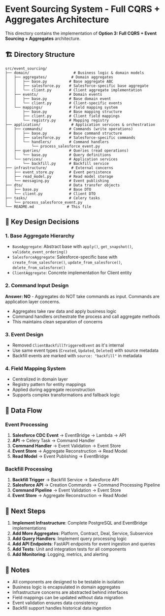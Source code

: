 # Event Sourcing System - Full CQRS + Aggregates Architecture

This directory contains the implementation of **Option 3: Full CQRS + Event Sourcing + Aggregates** architecture.

## 🏗️ Directory Structure

```
src/event_sourcing/
├── domain/                    # Business logic & domain models
│   ├── aggregates/           # Domain aggregates
│   │   ├── base.py          # Base aggregate ABC
│   │   ├── salesforce.py    # Salesforce-specific base aggregate
│   │   └── client.py        # Client aggregate implementation
│   ├── events/              # Domain events
│   │   ├── base.py          # Base domain event
│   │   └── client.py        # Client-specific events
│   └── mappings/            # Field mapping system
│       ├── base.py          # Base mapping structure
│       ├── client.py        # Client field mappings
│       └── registry.py      # Mapping registry
├── application/              # Application services & orchestration
│   ├── commands/            # Commands (write operations)
│   │   ├── base.py          # Base command structure
│   │   ├── salesforce.py    # Salesforce-specific commands
│   │   └── handlers/        # Command handlers
│   │       └── process_salesforce_event.py
│   ├── queries/             # Queries (read operations)
│   │   └── base.py          # Query definitions
│   └── services/            # Application services
│       └── backfill.py      # Backfill service
├── infrastructure/           # External concerns
│   ├── event_store.py       # Event persistence
│   ├── read_model.py        # Read model storage
│   └── messaging.py         # Event publishing
├── dto/                     # Data transfer objects
│   ├── base.py              # Base DTO
│   └── client.py            # Client DTO
├── tasks/                   # Celery tasks
│   └── process_salesforce_event.py
└── README.md               # This file
```

## 🎯 Key Design Decisions

### 1. **Base Aggregate Hierarchy**
- `BaseAggregate`: Abstract base with `apply()`, `get_snapshot()`, `validate_event_ordering()`
- `SalesforceAggregate`: Salesforce-specific base with `create_from_salesforce()`, `update_from_salesforce()`, `delete_from_salesforce()`
- `ClientAggregate`: Concrete implementation for Client entity

### 2. **Command Input Design**
**Answer: NO** - Aggregates do NOT take commands as input. Commands are application layer concerns.
- Aggregates take raw data and apply business logic
- Command handlers orchestrate the process and call aggregate methods
- This maintains clean separation of concerns

### 3. **Event Design**
- Removed `ClientBackfillTriggeredEvent` as it's internal
- Use same event types (`Created`, `Updated`, `Deleted`) with source metadata
- Backfill events are marked with `source: "backfill"` in metadata

### 4. **Field Mapping System**
- Centralized in domain layer
- Registry pattern for entity mappings
- Applied during aggregate reconstruction
- Supports complex transformations and fallback logic

## 🔄 Data Flow

### Event Processing
1. **Salesforce CDC Event** → EventBridge → Lambda → API
2. **API** → Celery Task → Command Handler
3. **Command Handler** → Event Validation → Event Store
4. **Event Store** → Aggregate Reconstruction → Read Model
5. **Read Model** → Event Publishing → EventBridge

### Backfill Processing
1. **Backfill Trigger** → Backfill Service → Salesforce API
2. **Salesforce API** → Creation Commands → Command Processing Pipeline
3. **Command Pipeline** → Event Validation → Event Store
4. **Event Store** → Aggregate Reconstruction → Read Model

## 🚀 Next Steps

1. **Implement Infrastructure**: Complete PostgreSQL and EventBridge implementations
2. **Add More Aggregates**: Platform, Contract, Deal, Service, Subservice
3. **Add Query Handlers**: Implement query processing logic
4. **Add API Endpoints**: FastAPI endpoints for event ingestion and queries
5. **Add Tests**: Unit and integration tests for all components
6. **Add Monitoring**: Logging, metrics, and alerting

## 📝 Notes

- All components are designed to be testable in isolation
- Business logic is encapsulated in domain aggregates
- Infrastructure concerns are abstracted behind interfaces
- Field mappings can be updated without data migration
- Event validation ensures data consistency
- Backfill support handles historical data ingestion
